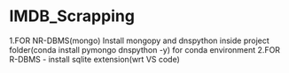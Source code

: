 # IMDB_Scrapping

1.FOR NR-DBMS(mongo) Install mongopy and dnspython inside project folder(conda install pymongo dnspython -y) for conda environment
2.FOR R-DBMS - install sqlite extension(wrt VS code)
